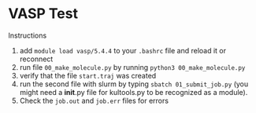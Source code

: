 # VASP Test
Instructions
1. add `module load vasp/5.4.4` to your `.bashrc` file and reload it or reconnect
2. run file `00_make_molecule.py` by running `python3 00_make_molecule.py`
3. verify that the file `start.traj` was created
4. run the second file with slurm by typing `sbatch 01_submit_job.py` (you might need a __init__.py file for kultools.py to be recognized as a module).
5. Check the `job.out` and `job.err` files for errors
